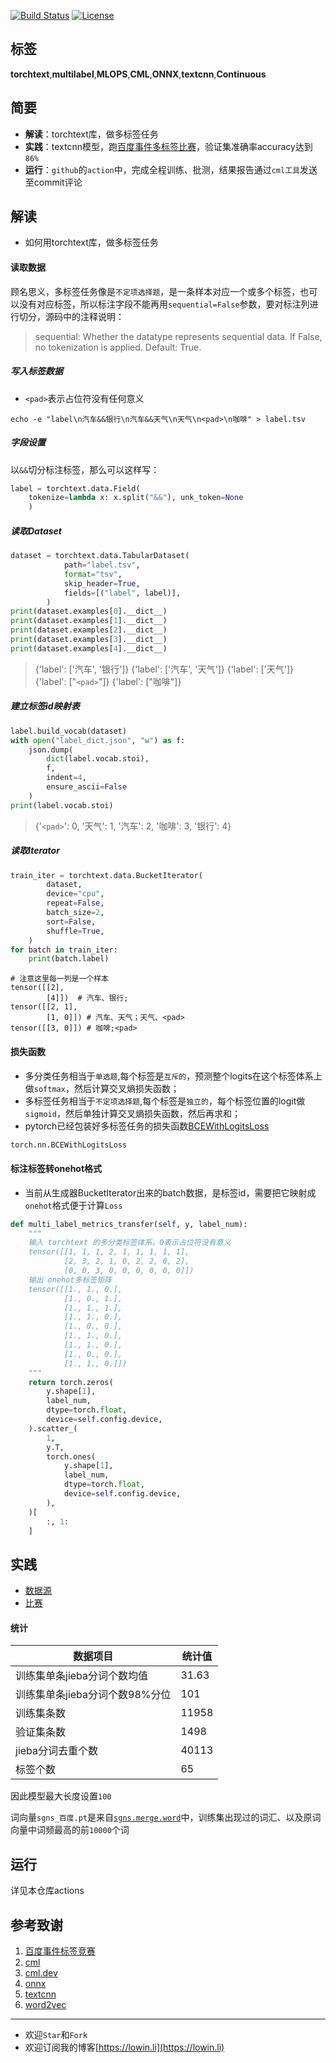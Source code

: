 

[![Build Status](https://img.shields.io/endpoint.svg?url=https%3A%2F%2Factions-badge.atrox.dev%2FLowinLi%2Ftorchtext_multi_label%2Fbadge%3Fref%3Dmain&style=plastic)](https://actions-badge.atrox.dev/LowinLi/torchtext_multi_label/goto?ref=main)
[![License](https://img.shields.io/github/license/LowinLi/cml4textcnn)](https://github.com/LowinLi/torchtext_multi_label/blob/main/LICENSE)

## 标签
**torchtext**,**multilabel**,**MLOPS**,**CML**,**ONNX**,**textcnn**,**Continuous**

## 简要
+ **解读**：torchtext库，做多标签任务
+ **实践**：textcnn模型，跑[百度事件多标签比赛](https://aistudio.baidu.com/aistudio/competition/detail/32/0/introduction)，验证集准确率accuracy达到`86%`
+ **运行**：`github`的`action`中，完成全程训练、批测，结果报告通过`cml工具`发送至commit评论

## 解读

+ 如何用torchtext库，做多标签任务

#### 读取数据

 顾名思义，多标签任务像是`不定项选择题`，是一条样本对应一个或多个标签，也可以没有对应标签，所以标注字段不能再用`sequential=False`参数，要对标注列进行切分，源码中的注释说明：

> sequential: Whether the datatype represents sequential data. If False, no tokenization is applied. Default: True.

##### 写入标签数据
+ `<pad>`表示占位符没有任何意义

```shell
echo -e "label\n汽车&&银行\n汽车&&天气\n天气\n<pad>\n咖啡" > label.tsv
```


##### 字段设置

以`&&`切分标注标签，那么可以这样写：
```python
label = torchtext.data.Field(
    tokenize=lambda x: x.split("&&"), unk_token=None
    )

```

##### 读取Dataset

```python
dataset = torchtext.data.TabularDataset(
            path="label.tsv",
            format="tsv",
            skip_header=True,
            fields=[("label", label)],
        )
print(dataset.examples[0].__dict__)
print(dataset.examples[1].__dict__)
print(dataset.examples[2].__dict__)
print(dataset.examples[3].__dict__)
print(dataset.examples[4].__dict__)
```
>{'label': ['汽车', '银行']}
>{'label': ['汽车', '天气']}
>{'label': ['天气']}
>{'label': ["`<pad>`"]}
>{'label': ["咖啡"]}

##### 建立标签id映射表

```python
label.build_vocab(dataset)
with open("label_dict.json", "w") as f:
    json.dump(
        dict(label.vocab.stoi),
        f,
        indent=4,
        ensure_ascii=False
    )
print(label.vocab.stoi)
```
> {'`<pad>`': 0, '天气': 1, '汽车': 2, '咖啡': 3, '银行': 4}

##### 读取Iterator
```python
train_iter = torchtext.data.BucketIterator(
        dataset,
        device="cpu",
        repeat=False,
        batch_size=2,
        sort=False,
        shuffle=True,
    )
for batch in train_iter:
    print(batch.label)
```

```
# 注意这里每一列是一个样本
tensor([[2],
        [4]])  # 汽车、银行;
tensor([[2, 1],
        [1, 0]]) # 汽车、天气；天气、<pad>
tensor([[3, 0]]) # 咖啡;<pad>
```


#### 损失函数

+ 多分类任务相当于`单选题`,每个标签是`互斥的`，预测整个logits在这个标签体系上做`softmax`，然后计算交叉熵损失函数；
+ 多标签任务相当于`不定项选择题`,每个标签是`独立的`，每个标签位置的logit做`sigmoid`，然后单独计算交叉熵损失函数，然后再求和；
+ pytorch已经包装好多标签任务的损失函数[BCEWithLogitsLoss](https://pytorch.org/docs/stable/generated/torch.nn.BCEWithLogitsLoss.html)

```python
torch.nn.BCEWithLogitsLoss
```

#### 标注标签转onehot格式
+ 当前从生成器BucketIterator出来的batch数据，是标签id，需要把它映射成`onehot`格式便于计算`Loss`

```python
def multi_label_metrics_transfer(self, y, label_num):
    """
    输入 torchtext 的多分类标签体系，0表示占位符没有意义
    tensor([[1, 1, 1, 2, 1, 1, 1, 1, 1],
            [2, 3, 2, 1, 0, 2, 2, 0, 2],
            [0, 0, 3, 0, 0, 0, 0, 0, 0]])
    输出 onehot多标签矩阵
    tensor([[1., 1., 0.],
            [1., 0., 1.],
            [1., 1., 1.],
            [1., 1., 0.],
            [1., 0., 0.],
            [1., 1., 0.],
            [1., 1., 0.],
            [1., 0., 0.],
            [1., 1., 0.]])
    """
    return torch.zeros(
        y.shape[1],
        label_num,
        dtype=torch.float,
        device=self.config.device,
    ).scatter_(
        1,
        y.T,
        torch.ones(
            y.shape[1],
            label_num,
            dtype=torch.float,
            device=self.config.device,
        ),
    )[
        :, 1:
    ]
```

## 实践
+ [数据源](https://github.com/percent4/multi-label-classification-4-event-type/tree/master/data)
+ [比赛](https://aistudio.baidu.com/aistudio/competition/detail/32/0/introduction)

#### 统计

| 数据项目                       | 统计值 |
| ------------------------------ | ------ |
| 训练集单条jieba分词个数均值    | 31.63  |
| 训练集单条jieba分词个数98%分位 | 101    |
| 训练集条数                     | 11958  |
| 验证集条数                     | 1498   |
| jieba分词去重个数              | 40113  |
| 标签个数                       | 65     |

因此模型最大长度设置`100`

词向量`sgns_百度.pt`是来自[`sgns.merge.word`](https://github.com/Embedding/Chinese-Word-Vectors)中，训练集出现过的词汇、以及原词向量中词频最高的前`10000`个词

## 运行

详见本仓库actions

## 参考致谢
1. [百度事件标签竞赛](https://aistudio.baidu.com/aistudio/competition/detail/32/0/introduction)
2. [cml](https://towardsdatascience.com/what-data-scientists-need-to-know-about-devops-2f8bc6660284?gi=d43983ac072b)
3. [cml.dev](https://cml.dev/)
4. [onnx](https://github.com/microsoft/onnxruntime)
5. [textcnn](http://emnlp2014.org/papers/pdf/EMNLP2014181.pdf)
6. [word2vec](https://github.com/Embedding/Chinese-Word-Vectors)
---
+ 欢迎`Star`和`Fork`
+ 欢迎订阅我的博客[https://lowin.li](https://lowin.li)